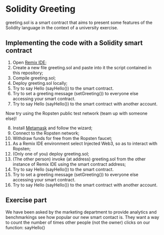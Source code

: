 # Solidity Greeting

greeting.sol is a smart contract that aims to present some features of the Solidity language in the context of a university exercise.

## Implementing the code with a Solidity smart contract

1. Open [Remix IDE](https://remix.ethereum.org/);
2. Create a new file greeting.sol and paste into it the script contained in this repository;
3. Compile greeting.sol;
4. Deploy greeting.sol locally;
5. Try to say Hello (sayHello()) to the smart contract.
6. Try to set a greeting message (setGreeting()) to everyone else accessing your smart contract.
7. Try to say Hello (sayHello()) to the smart contract with another account.

Now try using the Ropsten public test network (team up with someone else)!

8. Install [Metamask](https://metamask.io/) and follow the wizard;
9. Connect to the Ropsten network;
10. Withdraw funds for free from the Ropsten faucet;
11. As a Remix IDE environment select Injected Web3, so as to interact with Ropsten;
12. (Only one of you) deploy greeting.sol;
13. (The other person) invoke (at address) greeting.sol from the other instance of Remix IDE using the smart contract address;
14. Try to say Hello (sayHello()) to the smart contract.
15. Try to set a greeting message (setGreeting()) to everyone else accessing your smart contract.
16. Try to say Hello (sayHello()) to the smart contract with another account.

## Exercise part

We have been asked by the marketing department to provide analytics and benchmarkings see how popular our new smart contact is.
They want a way to count the number of times other people (not the owner) clicks on our function: sayHello()

